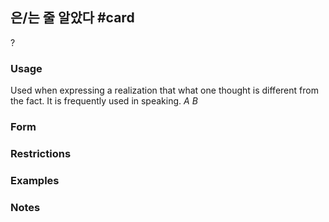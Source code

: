 ## 은/는 줄 알았다 #card
?
### Usage
Used when expressing a realization that what one thought is different from the fact. It is frequently used in speaking.
*A* 
*B*
### Form
### Restrictions
### Examples
### Notes
